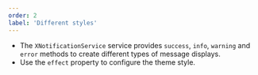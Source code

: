 ```yaml
---
order: 2
label: 'Different styles'
---
```


- The `XNotificationService` service provides `success`, `info`, `warning` and `error` methods to create different types of message displays.
- Use the `effect` property to configure the theme style.
